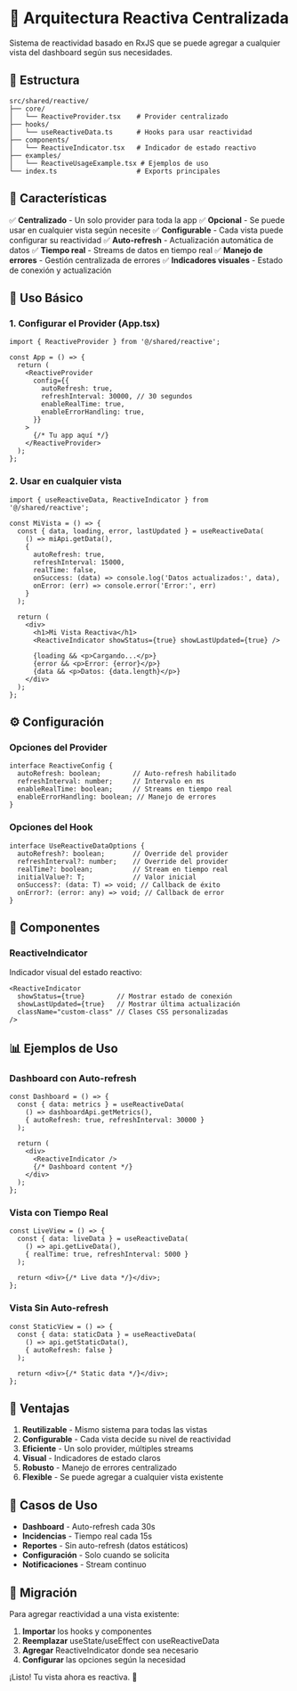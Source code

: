 # 🚀 Arquitectura Reactiva Centralizada

Sistema de reactividad basado en RxJS que se puede agregar a cualquier vista del dashboard según sus necesidades.

## 📁 Estructura

```
src/shared/reactive/
├── core/
│   └── ReactiveProvider.tsx    # Provider centralizado
├── hooks/
│   └── useReactiveData.ts      # Hooks para usar reactividad
├── components/
│   └── ReactiveIndicator.tsx   # Indicador de estado reactivo
├── examples/
│   └── ReactiveUsageExample.tsx # Ejemplos de uso
└── index.ts                    # Exports principales
```

## 🎯 Características

✅ **Centralizado** - Un solo provider para toda la app
✅ **Opcional** - Se puede usar en cualquier vista según necesite
✅ **Configurable** - Cada vista puede configurar su reactividad
✅ **Auto-refresh** - Actualización automática de datos
✅ **Tiempo real** - Streams de datos en tiempo real
✅ **Manejo de errores** - Gestión centralizada de errores
✅ **Indicadores visuales** - Estado de conexión y actualización

## 🚀 Uso Básico

### 1. Configurar el Provider (App.tsx)

```tsx
import { ReactiveProvider } from '@/shared/reactive';

const App = () => {
  return (
    <ReactiveProvider
      config={{
        autoRefresh: true,
        refreshInterval: 30000, // 30 segundos
        enableRealTime: true,
        enableErrorHandling: true,
      }}
    >
      {/* Tu app aquí */}
    </ReactiveProvider>
  );
};
```

### 2. Usar en cualquier vista

```tsx
import { useReactiveData, ReactiveIndicator } from '@/shared/reactive';

const MiVista = () => {
  const { data, loading, error, lastUpdated } = useReactiveData(
    () => miApi.getData(),
    {
      autoRefresh: true,
      refreshInterval: 15000,
      realTime: false,
      onSuccess: (data) => console.log('Datos actualizados:', data),
      onError: (err) => console.error('Error:', err)
    }
  );

  return (
    <div>
      <h1>Mi Vista Reactiva</h1>
      <ReactiveIndicator showStatus={true} showLastUpdated={true} />
      
      {loading && <p>Cargando...</p>}
      {error && <p>Error: {error}</p>}
      {data && <p>Datos: {data.length}</p>}
    </div>
  );
};
```

## ⚙️ Configuración

### Opciones del Provider

```tsx
interface ReactiveConfig {
  autoRefresh: boolean;        // Auto-refresh habilitado
  refreshInterval: number;     // Intervalo en ms
  enableRealTime: boolean;     // Streams en tiempo real
  enableErrorHandling: boolean; // Manejo de errores
}
```

### Opciones del Hook

```tsx
interface UseReactiveDataOptions {
  autoRefresh?: boolean;       // Override del provider
  refreshInterval?: number;    // Override del provider
  realTime?: boolean;          // Stream en tiempo real
  initialValue?: T;            // Valor inicial
  onSuccess?: (data: T) => void; // Callback de éxito
  onError?: (error: any) => void; // Callback de error
}
```

## 🎨 Componentes

### ReactiveIndicator

Indicador visual del estado reactivo:

```tsx
<ReactiveIndicator 
  showStatus={true}        // Mostrar estado de conexión
  showLastUpdated={true}   // Mostrar última actualización
  className="custom-class" // Clases CSS personalizadas
/>
```

## 📊 Ejemplos de Uso

### Dashboard con Auto-refresh

```tsx
const Dashboard = () => {
  const { data: metrics } = useReactiveData(
    () => dashboardApi.getMetrics(),
    { autoRefresh: true, refreshInterval: 30000 }
  );
  
  return (
    <div>
      <ReactiveIndicator />
      {/* Dashboard content */}
    </div>
  );
};
```

### Vista con Tiempo Real

```tsx
const LiveView = () => {
  const { data: liveData } = useReactiveData(
    () => api.getLiveData(),
    { realTime: true, refreshInterval: 5000 }
  );
  
  return <div>{/* Live data */}</div>;
};
```

### Vista Sin Auto-refresh

```tsx
const StaticView = () => {
  const { data: staticData } = useReactiveData(
    () => api.getStaticData(),
    { autoRefresh: false }
  );
  
  return <div>{/* Static data */}</div>;
};
```

## 🔧 Ventajas

1. **Reutilizable** - Mismo sistema para todas las vistas
2. **Configurable** - Cada vista decide su nivel de reactividad
3. **Eficiente** - Un solo provider, múltiples streams
4. **Visual** - Indicadores de estado claros
5. **Robusto** - Manejo de errores centralizado
6. **Flexible** - Se puede agregar a cualquier vista existente

## 🎯 Casos de Uso

- **Dashboard** - Auto-refresh cada 30s
- **Incidencias** - Tiempo real cada 15s
- **Reportes** - Sin auto-refresh (datos estáticos)
- **Configuración** - Solo cuando se solicita
- **Notificaciones** - Stream continuo

## 🚀 Migración

Para agregar reactividad a una vista existente:

1. **Importar** los hooks y componentes
2. **Reemplazar** useState/useEffect con useReactiveData
3. **Agregar** ReactiveIndicator donde sea necesario
4. **Configurar** las opciones según la necesidad

¡Listo! Tu vista ahora es reactiva. 🎉 